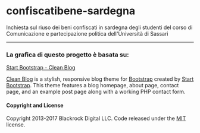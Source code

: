 # confiscatibene-sardegna
Inchiesta sul riuso dei beni confiscati in sardegna degli studenti del corso di Comunicazione e partecipazione politica dell'Università di Sassari

---

### La grafica di questo progetto è basata su:

[Start Bootstrap - Clean Blog](https://startbootstrap.com/template-overviews/clean-blog/)

[Clean Blog](http://startbootstrap.com/template-overviews/clean-blog/) is a stylish, responsive blog theme for [Bootstrap](http://getbootstrap.com/) created by [Start Bootstrap](http://startbootstrap.com/). This theme features a blog homepage, about page, contact page, and an example post page along with a working PHP contact form.

#### Copyright and License

Copyright 2013-2017 Blackrock Digital LLC. Code released under the [MIT](https://github.com/BlackrockDigital/startbootstrap-clean-blog/blob/gh-pages/LICENSE) license.
